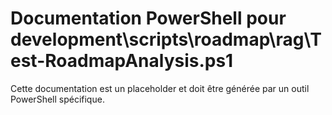 # Documentation PowerShell pour development\scripts\roadmap\rag\Test-RoadmapAnalysis.ps1

Cette documentation est un placeholder et doit être générée par un outil PowerShell spécifique.
